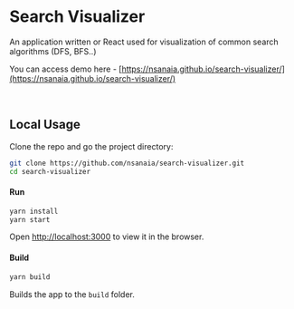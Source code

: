 # Search Visualizer

An application written or React used for visualization of common search algorithms (DFS, BFS..)

 You can access demo here - [https://nsanaia.github.io/search-visualizer/](https://nsanaia.github.io/search-visualizer/)
 
<br>

## Local Usage

Clone the repo and go the project directory:

``` bash
git clone https://github.com/nsanaia/search-visualizer.git
cd search-visualizer
```

#### Run

``` bash
yarn install
yarn start
```

Open [http://localhost:3000](http://localhost:3000) to view it in the browser.

#### Build

``` bash
yarn build
```

Builds the app to the `build` folder.
